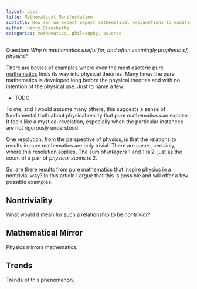 ```yaml
---
layout: post
title: Mathematical Manifestation
subtitle: How can we expect expect mathematical explanations to manifest in real phenomenon in the actual world?
author: Henry Blanchette
categories: mathematics, philosophy, science
---
```


Question: _Why is mathematics useful for, and often seemingly prophetic of, physics?_

There are bevies of examples where even the most esoteric [pure mathematics](https://en.wikipedia.org/wiki/Pure_mathematics) finds its way into physical theories. Many times the pure mathematics is developed long before the physical theories and with no intention of the physical use. Just to name a few:
- TODO

To me, and I would assume many others, this suggests a sense of fundamental truth about physical reality that pure mathematics can expose. It feels like a mystical revelation, especially when the particular instances are not rigorously understood.

One resolution, from the perspective of physics, is that the relations to results in pure mathematics are only trivial. There are cases, certainly, where this resolution applies. The sum of _integers_ 1 and 1 is 2, just as the count of a pair of _physical_ atoms is 2.

So, are there results from pure mathematics that inspire physics in a nontrivial way? In this article I argue that this is possible and will offer a few possible examples.

## Nontriviality

What would it mean for such a relationship to be _nontrivial_?

## Mathematical Mirror

Physics mirrors mathematics.

## Trends

Trends of this phenomenon.
